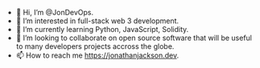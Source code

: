 - 👋 Hi, I’m @JonDevOps.
- 👀 I’m interested in full-stack web 3 development.
- 🌱 I’m currently learning Python, JavaScript, Solidity.
- 💞️ I’m looking to collaborate on open source software that will be useful to many developers projects accross the globe.
- 📫 How to reach me https://jonathanjackson.dev.

<!---
JonDevOps/JonDevOps is a ✨ special ✨ repository because its `README.md` (this file) appears on your GitHub profile.
You can click the Preview link to take a look at your changes.
--->
